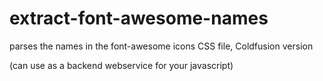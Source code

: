 # extract-font-awesome-names
parses the names in the font-awesome icons CSS file, Coldfusion version

(can use as a backend webservice for your javascript)


